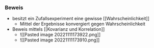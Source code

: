 ### Beweis
+ besitzt ein Zufallsexperiment eine gewisse [[Wahrscheinlichkeit]]
	+ Mittel der Ergebnisse konvergiert gegen Wahrscheinlichkeit
+ Beweis mittels [[Kovarianz und Korrelation]]
	+ ![[Pasted image 20221111173922.png]]
	+ ![[Pasted image 20221111173910.png]]